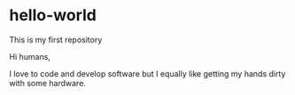 # hello-world
This is my first repository

Hi humans,

I love to code and develop software but I equally like getting my hands dirty with some hardware.
